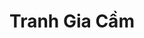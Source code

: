 ---
layout: "category-page"
title: "Tranh Gia Cầm"
description: "Tải miễn phí file đồ hoạ vector Tranh Gia Cầm png jpg pdf ai crd..."
permalink: "/category/tranh-gia-cam/"
image: "/assets/images/affiliates.jpg"
color: "#121826"
---